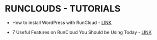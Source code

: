 # RUNCLOUDS - TUTORIALS

* How to install WordPress with RunCloud - [LINK](https://blog.runcloud.io/2017/03/16/install-wordpress-runcloud.html)

* 7 Useful Features on RunCloud You Should be Using Today - [LINK](https://blog.runcloud.io/2018/02/23/runcloud-features.html)
